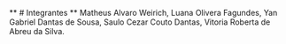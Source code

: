 ** # Integrantes **
Matheus Alvaro Weirich,
Luana Olivera Fagundes,
Yan Gabriel Dantas de Sousa,
Saulo Cezar Couto Dantas,
Vitoria Roberta de Abreu da Silva.
